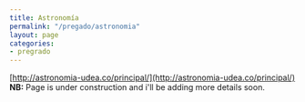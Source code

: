 ```yaml
---
title: Astronomía
permalink: "/pregado/astronomia"
layout: page
categories:
- pregrado
---
```

[http://astronomia-udea.co/principal/](http://astronomia-udea.co/principal/)
<strong>NB:</strong> Page is under construction and i'll be adding more details soon.
